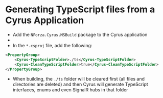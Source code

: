 # Generating TypeScript files from a Cyrus Application

* Add the `NForza.Cyrus.MSBuild` package to the Cyrus application
* 
* In the `*.csproj` file, add the following:

```xml
<PropertyGroup>
    <Cyrus-TypeScriptFolder>./ts</Cyrus-TypeScriptFolder>
    <Cyrus-CleanTypeScriptFolder>true</Cyrus-CleanTypeScriptFolder>
</PropertyGroup>
```

* When building, the `./ts` folder will be cleared first (all files and directories are deleted) and then Cyrus will generate TypeScript interfaces, enums and even SignalR hubs in that folder
